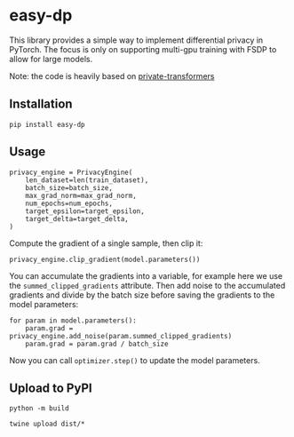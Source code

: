 # easy-dp

This library provides a simple way to implement differential privacy in PyTorch. The focus is only on supporting multi-gpu training with FSDP to allow for large models.

Note: the code is heavily based on [private-transformers](https://github.com/lxuechen/private-transformers)

## Installation

    pip install easy-dp

## Usage

    privacy_engine = PrivacyEngine(
        len_dataset=len(train_dataset),
        batch_size=batch_size,
        max_grad_norm=max_grad_norm,
        num_epochs=num_epochs,
        target_epsilon=target_epsilon,
        target_delta=target_delta,
    )

Compute the gradient of a single sample, then clip it:

    privacy_engine.clip_gradient(model.parameters())

You can accumulate the gradients into a variable, for example here we use the `summed_clipped_gradients` attribute. Then add noise to the accumulated gradients and divide by the batch size before saving the gradients to the model parameters:

    for param in model.parameters():
        param.grad = privacy_engine.add_noise(param.summed_clipped_gradients)
        param.grad = param.grad / batch_size

Now you can call `optimizer.step()` to update the model parameters.

## Upload to PyPI

    python -m build

    twine upload dist/*